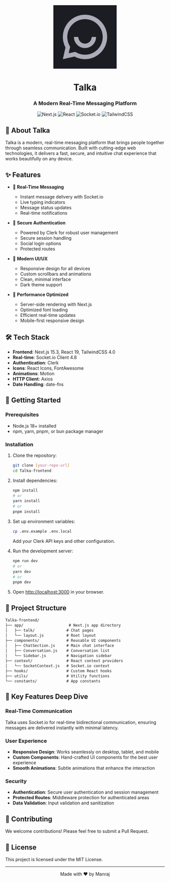 <div align="center">
  <img src="public/talka.svg" alt="Talka Logo" width="200"/>

  # Talka
  ### A Modern Real-Time Messaging Platform

  ![Next.js](https://img.shields.io/badge/Next.js-15.3-black?style=for-the-badge&logo=next.js)
  ![React](https://img.shields.io/badge/React-19.0-blue?style=for-the-badge&logo=react)
  ![Socket.io](https://img.shields.io/badge/Socket.io-4.8-010101?style=for-the-badge&logo=socket.io)
  ![TailwindCSS](https://img.shields.io/badge/TailwindCSS-4.0-38B2AC?style=for-the-badge&logo=tailwind-css)
</div>

## 💬 About Talka

Talka is a modern, real-time messaging platform that brings people together through seamless communication. Built with cutting-edge web technologies, it delivers a fast, secure, and intuitive chat experience that works beautifully on any device.

## ✨ Features

- 💬 **Real-Time Messaging**
  - Instant message delivery with Socket.io
  - Live typing indicators
  - Message status updates
  - Real-time notifications

- 🔐 **Secure Authentication**
  - Powered by Clerk for robust user management
  - Secure session handling
  - Social login options
  - Protected routes

- 📱 **Modern UI/UX**
  - Responsive design for all devices
  - Custom scrollbars and animations
  - Clean, minimal interface
  - Dark theme support

- 🚀 **Performance Optimized**
  - Server-side rendering with Next.js
  - Optimized font loading
  - Efficient real-time updates
  - Mobile-first responsive design

## 🛠 Tech Stack

- **Frontend**: Next.js 15.3, React 19, TailwindCSS 4.0
- **Real-time**: Socket.io Client 4.8
- **Authentication**: Clerk
- **Icons**: React Icons, FontAwesome
- **Animations**: Motion
- **HTTP Client**: Axios
- **Date Handling**: date-fns

## 🚀 Getting Started

### Prerequisites

- Node.js 18+ installed
- npm, yarn, pnpm, or bun package manager

### Installation

1. Clone the repository:
   ```bash
   git clone [your-repo-url]
   cd Talka-frontend
   ```

2. Install dependencies:
   ```bash
   npm install
   # or
   yarn install
   # or
   pnpm install
   ```

3. Set up environment variables:
   ```bash
   cp .env.example .env.local
   ```
   Add your Clerk API keys and other configuration.

4. Run the development server:
   ```bash
   npm run dev
   # or
   yarn dev
   # or
   pnpm dev
   ```

5. Open [http://localhost:3000](http://localhost:3000) in your browser.

## 📁 Project Structure

```
Talka-frontend/
├── app/                    # Next.js app directory
│   ├── talk/              # Chat pages
│   └── layout.js          # Root layout
├── components/            # Reusable UI components
│   ├── ChatSection.js     # Main chat interface
│   ├── Conversation.js    # Conversation list
│   └── Sidebar.js         # Navigation sidebar
├── context/               # React context providers
│   └── SocketContext.js   # Socket.io context
├── hooks/                 # Custom React hooks
├── utils/                 # Utility functions
└── constants/             # App constants
```

## 🌟 Key Features Deep Dive

### Real-Time Communication
Talka uses Socket.io for real-time bidirectional communication, ensuring messages are delivered instantly with minimal latency.

### User Experience
- **Responsive Design**: Works seamlessly on desktop, tablet, and mobile
- **Custom Components**: Hand-crafted UI components for the best user experience
- **Smooth Animations**: Subtle animations that enhance the interaction

### Security
- **Authentication**: Secure user authentication and session management
- **Protected Routes**: Middleware protection for authenticated areas
- **Data Validation**: Input validation and sanitization

## 🤝 Contributing

We welcome contributions! Please feel free to submit a Pull Request.

## 📄 License

This project is licensed under the MIT License.

---

<div align="center">
  Made with ❤️ by Manraj
</div>